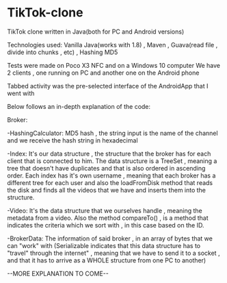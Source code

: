 # TikTok-clone
TikTok clone written in Java(both for PC and Android versions)

Technologies used: Vanilla Java(works with 1.8) , Maven , Guava(read file , divide into chunks , etc) , Hashing MD5

Tests were made on Poco X3 NFC and on a Windows 10 computer
We have 2 clients , one running on PC and another one on the Android phone

Tabbed activity was the pre-selected interface of the AndroidApp that I went with

Below follows an in-depth explanation of the code:

Broker:

-HashingCalculator: MD5 hash , the string input is the name of the channel and we receive the hash string in hexadecimal

-Index: It's our data structure , the structure that the broker has for each client that is connected to him. The data structure is a TreeSet , meaning a tree that doesn't have 
duplicates and that is also ordered in ascending order. Each index has it's own username , meaning that each broker has a different tree for each user and also the loadFromDisk
method that reads the disk and finds all the videos that we have and inserts them into the structure.

-Video: It's the data structure that we ourselves handle , meaning the metadata from a video. Also the method compareTo() , is a method that indicates the criteria which we 
sort with , in this case based on the ID.

-BrokerData: The information of said broker , in an array of bytes that we can "work" with (Serializable indicates that this data structure has to "travel" through the internet" 
, meaning that we have to send it to a socket , and that it has to arrive as a WHOLE structure from one PC to another)

--MORE EXPLANATION TO COME--

